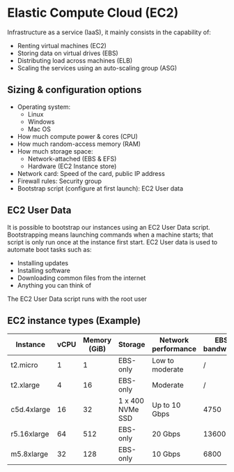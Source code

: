# Elastic Compute Cloud (EC2)
Infrastructure as a service (IaaS), it mainly consists in the capability of:
* Renting virtual machines (EC2) <br>
* Storing data on virtual drives (EBS) <br>
* Distributing load across machines (ELB) <br>
* Scaling the services using an auto-scaling group (ASG)

## Sizing & configuration options
* Operating system:
    * Linux
    * Windows
    * Mac OS
* How much compute power & cores (CPU) <br>
* How much random-access memory (RAM) <br>
* How much storage space:
    * Network-attached (EBS & EFS) <br>
    * Hardware (EC2 Instance store)
* Network card: Speed of the card, public IP address <br>
* Firewall rules: Security group <br>
* Bootstrap script (configure at first launch): EC2 User data

## EC2 User Data
It is possible to bootstrap our instances using an EC2 User Data script. <br>
Bootstrapping means launching commands when a machine starts; that script is only run once at the instance first start. EC2 User data is used to automate boot tasks such as:
* Installing updates <br>
* Installing software <br>
* Downloading common files from the internet <br>
* Anything you can think of

The EC2 User Data script runs with the root user

## EC2 instance types (Example)
| Instance    | vCPU | Memory (GiB) | Storage          | Network performance | EBS bandwidth |
| ----------- | ---- | ------------ | ---------------- | ------------------- | ------------- |
| t2.micro    | 1    | 1            | EBS-only         | Low to moderate     | /             |
| t2.xlarge   | 4    | 16           | EBS-only         | Moderate            | /             |
| c5d.4xlarge | 16   | 32           | 1 x 400 NVMe SSD | Up to 10 Gbps       | 4750          |
| r5.16xlarge | 64   | 512          | EBS-only         | 20 Gbps             | 13600         |
| m5.8xlarge  | 32   | 128          | EBS-only         | 10 Gbps             | 6800          |